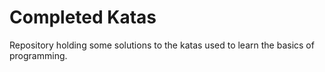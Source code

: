 # Completed Katas
Repository holding some solutions to the katas used to learn the basics of programming.

